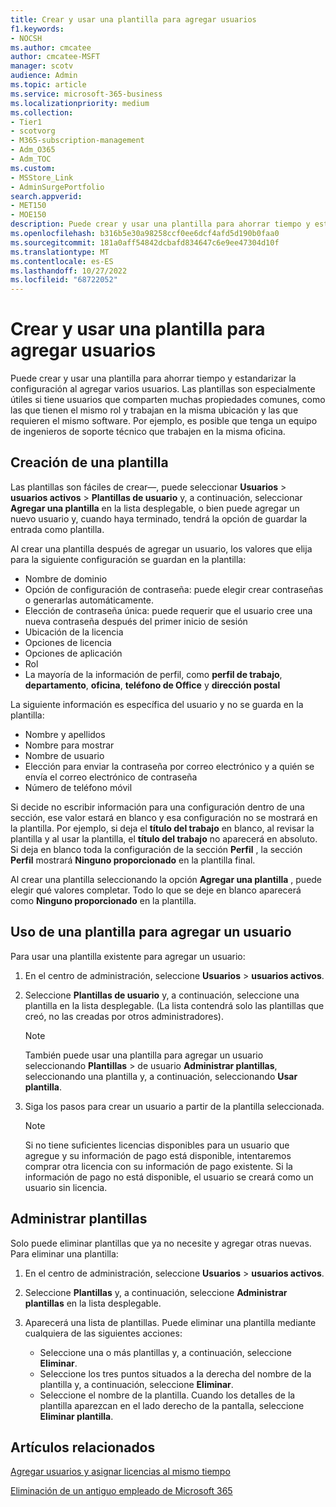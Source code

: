 ```yaml
---
title: Crear y usar una plantilla para agregar usuarios
f1.keywords:
- NOCSH
ms.author: cmcatee
author: cmcatee-MSFT
manager: scotv
audience: Admin
ms.topic: article
ms.service: microsoft-365-business
ms.localizationpriority: medium
ms.collection:
- Tier1
- scotvorg
- M365-subscription-management
- Adm_O365
- Adm_TOC
ms.custom:
- MSStore_Link
- AdminSurgePortfolio
search.appverid:
- MET150
- MOE150
description: Puede crear y usar una plantilla para ahorrar tiempo y estandarizar la configuración al agregar varios usuarios en el Centro de administración de Microsoft 365.
ms.openlocfilehash: b316b5e30a98258ccf0ee6dcf4afd5d190b0faa0
ms.sourcegitcommit: 181a0aff54842dcbafd834647c6e9ee47304d10f
ms.translationtype: MT
ms.contentlocale: es-ES
ms.lasthandoff: 10/27/2022
ms.locfileid: "68722052"
---
```

# <a name="create-and-use-a-template-to-add-users"></a>Crear y usar una plantilla para agregar usuarios

Puede crear y usar una plantilla para ahorrar tiempo y estandarizar la configuración al agregar varios usuarios. Las plantillas son especialmente útiles si tiene usuarios que comparten muchas propiedades comunes, como las que tienen el mismo rol y trabajan en la misma ubicación y las que requieren el mismo software. Por ejemplo, es posible que tenga un equipo de ingenieros de soporte técnico que trabajen en la misma oficina.  

## <a name="create-a-template"></a>Creación de una plantilla

Las plantillas son fáciles de crear&mdash;, puede seleccionar **Usuarios** > **usuarios activos** > **Plantillas de usuario** y, a continuación, seleccionar **Agregar una plantilla** en la lista desplegable, o bien puede agregar un nuevo usuario y, cuando haya terminado, tendrá la opción de guardar la entrada como plantilla.

Al crear una plantilla después de agregar un usuario, los valores que elija para la siguiente configuración se guardan en la plantilla:

- Nombre de dominio
- Opción de configuración de contraseña: puede elegir crear contraseñas o generarlas automáticamente.
- Elección de contraseña única: puede requerir que el usuario cree una nueva contraseña después del primer inicio de sesión
- Ubicación de la licencia
- Opciones de licencia
- Opciones de aplicación
- Rol
- La mayoría de la información de perfil, como **perfil de trabajo**, **departamento**, **oficina**, **teléfono de Office** y **dirección postal** 

La siguiente información es específica del usuario y no se guarda en la plantilla:

- Nombre y apellidos
- Nombre para mostrar
- Nombre de usuario
- Elección para enviar la contraseña por correo electrónico y a quién se envía el correo electrónico de contraseña
- Número de teléfono móvil

Si decide no escribir información para una configuración dentro de una sección, ese valor estará en blanco y esa configuración no se mostrará en la plantilla. Por ejemplo, si deja el **título del trabajo** en blanco, al revisar la plantilla y al usar la plantilla, el **título del trabajo** no aparecerá en absoluto. Si deja en blanco toda la configuración de la sección **Perfil** , la sección **Perfil** mostrará **Ninguno proporcionado** en la plantilla final.

Al crear una plantilla seleccionando la opción **Agregar una plantilla** , puede elegir qué valores completar. Todo lo que se deje en blanco aparecerá como **Ninguno proporcionado** en la plantilla.

## <a name="use-a-template-to-add-a-user"></a>Uso de una plantilla para agregar un usuario

Para usar una plantilla existente para agregar un usuario:

1. En el centro de administración, seleccione **Usuarios** > **usuarios activos**.

2. Seleccione **Plantillas de usuario** y, a continuación, seleccione una plantilla en la lista desplegable. (La lista contendrá solo las plantillas que creó, no las creadas por otros administradores).

   > [!NOTE]
   > También puede usar una plantilla para agregar un usuario seleccionando **Plantillas** >  de usuario **Administrar plantillas**, seleccionando una plantilla y, a continuación, seleccionando **Usar plantilla**.

3. Siga los pasos para crear un usuario a partir de la plantilla seleccionada.

   > [!NOTE]
   > Si no tiene suficientes licencias disponibles para un usuario que agregue y su información de pago está disponible, intentaremos comprar otra licencia con su información de pago existente. Si la información de pago no está disponible, el usuario se creará como un usuario sin licencia.

## <a name="manage-templates"></a>Administrar plantillas

Solo puede eliminar plantillas que ya no necesite y agregar otras nuevas. Para eliminar una plantilla:

1. En el centro de administración, seleccione **Usuarios** > **usuarios activos**.

2. Seleccione **Plantillas** y, a continuación, seleccione **Administrar plantillas** en la lista desplegable.

3. Aparecerá una lista de plantillas. Puede eliminar una plantilla mediante cualquiera de las siguientes acciones:
    - Seleccione una o más plantillas y, a continuación, seleccione **Eliminar**. 
    - Seleccione los tres puntos situados a la derecha del nombre de la plantilla y, a continuación, seleccione **Eliminar**.
    - Seleccione el nombre de la plantilla. Cuando los detalles de la plantilla aparezcan en el lado derecho de la pantalla, seleccione **Eliminar plantilla**.

## <a name="related-articles"></a>Artículos relacionados

[Agregar usuarios y asignar licencias al mismo tiempo](add-users.md)

[Eliminación de un antiguo empleado de Microsoft 365](remove-former-employee.md)
  
